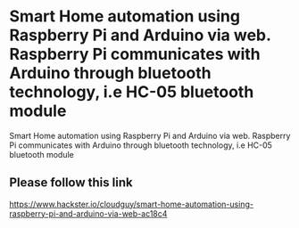 # Smart Home automation using Raspberry Pi and Arduino via web. Raspberry Pi communicates with Arduino through bluetooth technology, i.e HC-05 bluetooth module
Smart Home automation using Raspberry Pi and Arduino via web. Raspberry Pi communicates with Arduino through bluetooth technology, i.e HC-05 bluetooth module

## Please follow this link
https://www.hackster.io/cloudguy/smart-home-automation-using-raspberry-pi-and-arduino-via-web-ac18c4
